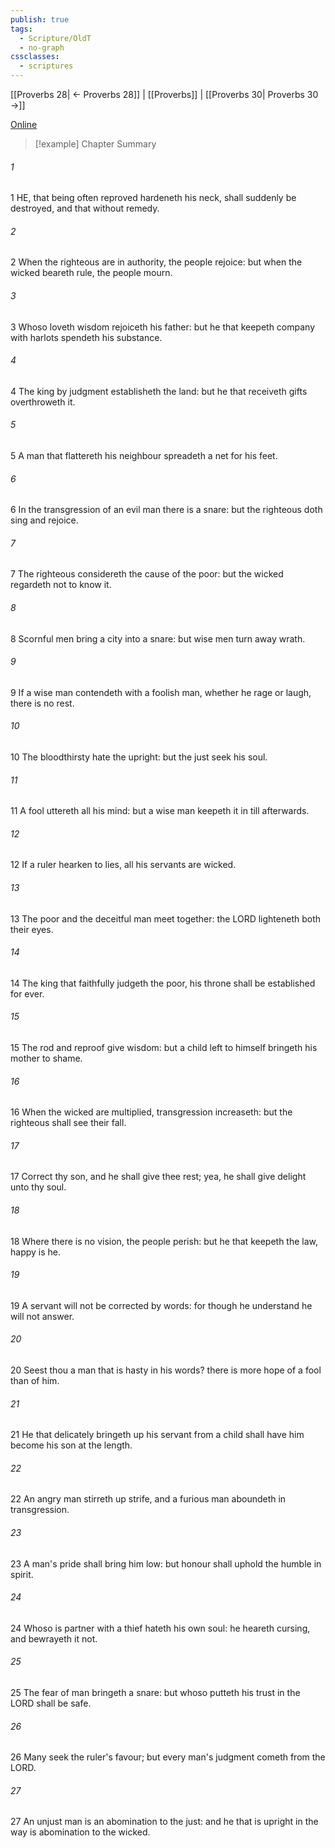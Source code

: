 ```yaml
---
publish: true
tags:
  - Scripture/OldT
  - no-graph
cssclasses:
  - scriptures
---
```

[[Proverbs 28| ← Proverbs 28]] | [[Proverbs]] | [[Proverbs 30| Proverbs 30 →]]

[Online](https://churchofjesuschrist.org/study/scriptures/ot/prov/29?lang=eng)

>[!example] Chapter Summary
>
###### 1
1 HE, that being often reproved hardeneth his neck, shall suddenly be destroyed, and that without remedy.
###### 2
2 When the righteous are in authority, the people rejoice: but when the wicked beareth rule, the people mourn.
###### 3
3 Whoso loveth wisdom rejoiceth his father: but he that keepeth company with harlots spendeth his substance.
###### 4
4 The king by judgment establisheth the land: but he that receiveth gifts overthroweth it.
###### 5
5 A man that flattereth his neighbour spreadeth a net for his feet.
###### 6
6 In the transgression of an evil man there is a snare: but the righteous doth sing and rejoice.
###### 7
7 The righteous considereth the cause of the poor: but the wicked regardeth not to know it.
###### 8
8 Scornful men bring a city into a snare: but wise men turn away wrath.
###### 9
9 If a wise man contendeth with a foolish man, whether he rage or laugh, there is no rest.
###### 10
10 The bloodthirsty hate the upright: but the just seek his soul.
###### 11
11 A fool uttereth all his mind: but a wise man keepeth it in till afterwards.
###### 12
12 If a ruler hearken to lies, all his servants are wicked.
###### 13
13 The poor and the deceitful man meet together: the LORD lighteneth both their eyes.
###### 14
14 The king that faithfully judgeth the poor, his throne shall be established for ever.
###### 15
15 The rod and reproof give wisdom: but a child left to himself bringeth his mother to shame.
###### 16
16 When the wicked are multiplied, transgression increaseth: but the righteous shall see their fall.
###### 17
17 Correct thy son, and he shall give thee rest; yea, he shall give delight unto thy soul.
###### 18
18 Where there is no vision, the people perish: but he that keepeth the law, happy is he.
###### 19
19 A servant will not be corrected by words: for though he understand he will not answer.
###### 20
20 Seest thou a man that is hasty in his words?  there is more hope of a fool than of him.
###### 21
21 He that delicately bringeth up his servant from a child shall have him become his son at the length.
###### 22
22 An angry man stirreth up strife, and a furious man aboundeth in transgression.
###### 23
23 A man's pride shall bring him low: but honour shall uphold the humble in spirit.
###### 24
24 Whoso is partner with a thief hateth his own soul: he heareth cursing, and bewrayeth it not.
###### 25
25 The fear of man bringeth a snare: but whoso putteth his trust in the LORD shall be safe.
###### 26
26 Many seek the ruler's favour; but every man's judgment cometh from the LORD.
###### 27
27 An unjust man is an abomination to the just: and he that is upright in the way is abomination to the wicked.



